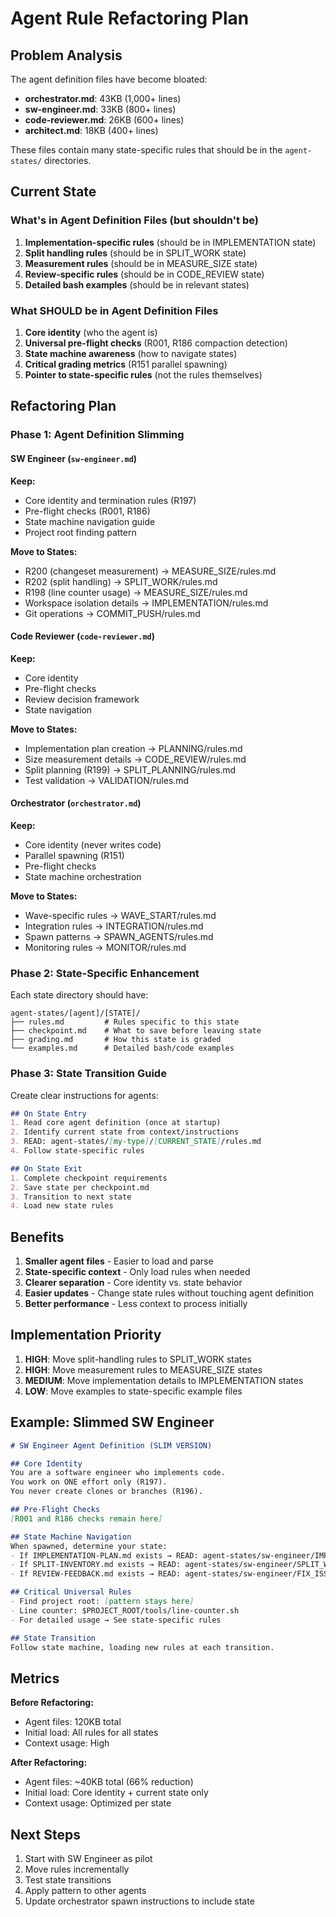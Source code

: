 # Agent Rule Refactoring Plan

## Problem Analysis

The agent definition files have become bloated:
- **orchestrator.md**: 43KB (1,000+ lines)
- **sw-engineer.md**: 33KB (800+ lines)  
- **code-reviewer.md**: 26KB (600+ lines)
- **architect.md**: 18KB (400+ lines)

These files contain many state-specific rules that should be in the `agent-states/` directories.

## Current State

### What's in Agent Definition Files (but shouldn't be)
1. **Implementation-specific rules** (should be in IMPLEMENTATION state)
2. **Split handling rules** (should be in SPLIT_WORK state)
3. **Measurement rules** (should be in MEASURE_SIZE state)
4. **Review-specific rules** (should be in CODE_REVIEW state)
5. **Detailed bash examples** (should be in relevant states)

### What SHOULD be in Agent Definition Files
1. **Core identity** (who the agent is)
2. **Universal pre-flight checks** (R001, R186 compaction detection)
3. **State machine awareness** (how to navigate states)
4. **Critical grading metrics** (R151 parallel spawning)
5. **Pointer to state-specific rules** (not the rules themselves)

## Refactoring Plan

### Phase 1: Agent Definition Slimming

#### SW Engineer (`sw-engineer.md`)
**Keep:**
- Core identity and termination rules (R197)
- Pre-flight checks (R001, R186)
- State machine navigation guide
- Project root finding pattern

**Move to States:**
- R200 (changeset measurement) → MEASURE_SIZE/rules.md
- R202 (split handling) → SPLIT_WORK/rules.md
- R198 (line counter usage) → MEASURE_SIZE/rules.md
- Workspace isolation details → IMPLEMENTATION/rules.md
- Git operations → COMMIT_PUSH/rules.md

#### Code Reviewer (`code-reviewer.md`)
**Keep:**
- Core identity
- Pre-flight checks
- Review decision framework
- State navigation

**Move to States:**
- Implementation plan creation → PLANNING/rules.md
- Size measurement details → CODE_REVIEW/rules.md
- Split planning (R199) → SPLIT_PLANNING/rules.md
- Test validation → VALIDATION/rules.md

#### Orchestrator (`orchestrator.md`)
**Keep:**
- Core identity (never writes code)
- Parallel spawning (R151)
- Pre-flight checks
- State machine orchestration

**Move to States:**
- Wave-specific rules → WAVE_START/rules.md
- Integration rules → INTEGRATION/rules.md
- Spawn patterns → SPAWN_AGENTS/rules.md
- Monitoring rules → MONITOR/rules.md

### Phase 2: State-Specific Enhancement

Each state directory should have:
```
agent-states/[agent]/[STATE]/
├── rules.md         # Rules specific to this state
├── checkpoint.md    # What to save before leaving state
├── grading.md       # How this state is graded
└── examples.md      # Detailed bash/code examples
```

### Phase 3: State Transition Guide

Create clear instructions for agents:

```markdown
## On State Entry
1. Read core agent definition (once at startup)
2. Identify current state from context/instructions
3. READ: agent-states/[my-type]/[CURRENT_STATE]/rules.md
4. Follow state-specific rules

## On State Exit
1. Complete checkpoint requirements
2. Save state per checkpoint.md
3. Transition to next state
4. Load new state rules
```

## Benefits

1. **Smaller agent files** - Easier to load and parse
2. **State-specific context** - Only load rules when needed
3. **Clearer separation** - Core identity vs. state behavior
4. **Easier updates** - Change state rules without touching agent definition
5. **Better performance** - Less context to process initially

## Implementation Priority

1. **HIGH**: Move split-handling rules to SPLIT_WORK states
2. **HIGH**: Move measurement rules to MEASURE_SIZE states
3. **MEDIUM**: Move implementation details to IMPLEMENTATION states
4. **LOW**: Move examples to state-specific example files

## Example: Slimmed SW Engineer

```markdown
# SW Engineer Agent Definition (SLIM VERSION)

## Core Identity
You are a software engineer who implements code.
You work on ONE effort only (R197).
You never create clones or branches (R196).

## Pre-Flight Checks
[R001 and R186 checks remain here]

## State Machine Navigation
When spawned, determine your state:
- If IMPLEMENTATION-PLAN.md exists → READ: agent-states/sw-engineer/IMPLEMENTATION/rules.md
- If SPLIT-INVENTORY.md exists → READ: agent-states/sw-engineer/SPLIT_WORK/rules.md
- If REVIEW-FEEDBACK.md exists → READ: agent-states/sw-engineer/FIX_ISSUES/rules.md

## Critical Universal Rules
- Find project root: [pattern stays here]
- Line counter: $PROJECT_ROOT/tools/line-counter.sh
- For detailed usage → See state-specific rules

## State Transition
Follow state machine, loading new rules at each transition.
```

## Metrics

**Before Refactoring:**
- Agent files: 120KB total
- Initial load: All rules for all states
- Context usage: High

**After Refactoring:**
- Agent files: ~40KB total (66% reduction)
- Initial load: Core identity + current state only
- Context usage: Optimized per state

## Next Steps

1. Start with SW Engineer as pilot
2. Move rules incrementally
3. Test state transitions
4. Apply pattern to other agents
5. Update orchestrator spawn instructions to include state